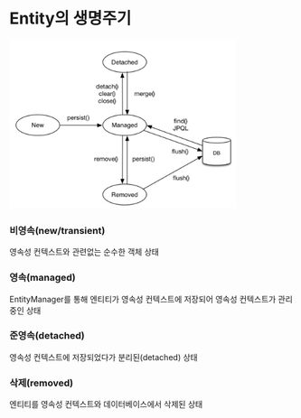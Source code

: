 # Entity의 생명주기
<img src="./image/Entity의 생명주기.png" height = 300px>

### 비영속(new/transient)
영속성 컨텍스트와 관련없는 순수한 객체 상태
### 영속(managed)
EntityManager를 통해 엔티티가 영속성 컨텍스트에 저장되어 영속성 컨텍스트가 관리중인 상태
### 준영속(detached)
영속성 컨텍스트에 저장되었다가 분리된(detached) 상태
### 삭제(removed)
엔티티를 영속성 컨텍스트와 데이터베이스에서 삭제된 상태